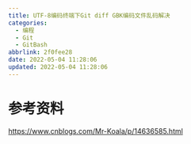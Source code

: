 ```yaml
---
title: UTF-8编码终端下Git diff GBK编码文件乱码解决
categories:
  - 编程
  - Git
  - GitBash
abbrlink: 2f0fee28
date: 2022-05-04 11:28:06
updated: 2022-05-04 11:28:06
---
```

# 参考资料
https://www.cnblogs.com/Mr-Koala/p/14636585.html